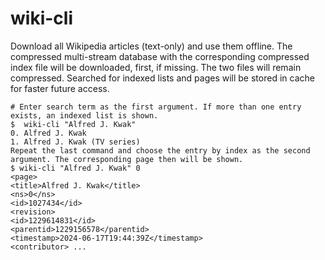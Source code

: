 # wiki-cli

Download all Wikipedia articles (text-only) and use them offline. The compressed multi-stream database with the corresponding compressed index file will be downloaded, first, if missing. The two files will remain compressed. Searched for indexed lists and pages will be stored in cache for faster future access.

```
# Enter search term as the first argument. If more than one entry exists, an indexed list is shown.
$  wiki-cli "Alfred J. Kwak"
0. Alfred J. Kwak
1. Alfred J. Kwak (TV series)
Repeat the last command and choose the entry by index as the second argument. The corresponding page then will be shown.
$ wiki-cli "Alfred J. Kwak" 0
<page>
<title>Alfred J. Kwak</title>
<ns>0</ns>
<id>1027434</id>
<revision>
<id>1229614831</id>
<parentid>1229156578</parentid>
<timestamp>2024-06-17T19:44:39Z</timestamp>
<contributor> ...
```
